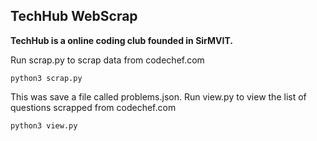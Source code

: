 ## TechHub WebScrap
**TechHub is a online coding club founded in SirMVIT.**

Run scrap.py to scrap data from codechef.com

    python3 scrap.py

This was save a file called problems.json.
Run view.py to view the list of questions scrapped from codechef.com

    python3 view.py
